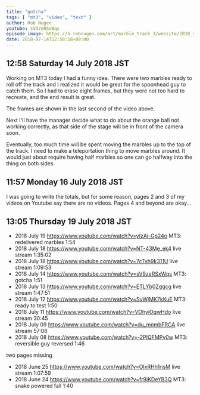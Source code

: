 ```yaml
---
title: "gotcha"
tags: [ "mt3", "video", "text" ]
author: Rob Nugen
youtube: sV9zeRSxWqs
episode_image: https://b.robnugen.com/art/marble_track_3/website/2018_sep_02_mt3_placeholder.png
date: 2018-07-14T12:58:18+09:00
---
```


## 12:58 Saturday 14 July 2018 JST

Working on MT3 today I had a funny idea. There were two marbles ready
to roll off the track and I realized it would be great for the
spoonhead guy to catch them.  So I had to erase eight frames, but they
were not too hard to recreate, and the end result is great.

The frames are shown in the last second of the video above.

Next I'll have the manager decide what to do about the orange ball not
working correctly, as that side of the stage will be in front of the
camera soon.

Eventually, too much time will be spent moving the marbles up to the
top of the track.  I need to make a teleportation thing to move marbles
around.  It would just about require having half marbles so one can go
halfway into the thing on both sides.

## 11:57 Monday 16 July 2018 JST

I was going to write the totals, but for some reason, pages 2 and 3 of
my videos on Youtube say there are no videos.  Pages 4 and beyond are
okay...

## 13:05 Thursday 19 July 2018 JST

* 2018 July 19 https://www.youtube.com/watch?v=yIzAj-Gp24o MT3: redelivered marbles     1:54
* 2018 July 18 https://www.youtube.com/watch?v=NT-43Me_ek4 live stream 1:35:02
* 2018 July 18 https://www.youtube.com/watch?v=7cTvh9k311U live stream 1:09:53
* 2018 July 14 https://www.youtube.com/watch?v=sV9zeRSxWqs MT3: gotcha                  1:51
* 2018 July 13 https://www.youtube.com/watch?v=ETLYb0Zggcg live stream 1:47:51
* 2018 July 12 https://www.youtube.com/watch?v=SvWjMK7kKuE MT3: ready to test           1:50
* 2018 July 11 https://www.youtube.com/watch?v=VOhyiOgwHdo live stream 30:45
* 2018 July 09 https://www.youtube.com/watch?v=du_mnmbFRCA live stream 57:08
* 2018 July 08 https://www.youtube.com/watch?v=-2PIQFMPv0w MT3: reversible guy reversed 1:46

two pages missing

* 2018 June 25 https://www.youtube.com/watch?v=OIxRHh1risM live stream 1:07:59
* 2018 June 24 https://www.youtube.com/watch?v=fr9iKDeYB3Q MT3: snake powered fall      1:40
